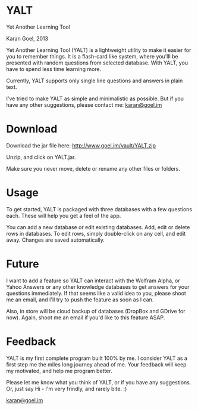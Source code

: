 YALT
====

Yet Another Learning Tool

Karan Goel, 2013

Yet Another Learning Tool (YALT) is a lightweight
utility to make it easier for you to remember things.
It is a flash-card like system, where you'lll be
presented with random questions from selected database.
With YALT, you have to spend less time learning more.

Currently, YALT supports only single line questions
and answers in plain text.

I've tried to make YALT as simple and minimalistic as possible. 
But if you have any other suggestions, please contact me: karan@goel.im

Download
===

Download the jar file here: http://www.goel.im/vault/YALT.zip

Unzip, and click on YALT.jar.

Make sure you never move, delete or rename any other files or folders.

Usage
===

To get started, YALT is packaged with three databases with a few questions
each. These will help you get a feel of the app.

You can add a new database or edit existing databases. Add, edit or delete 
rows in databases. To edit rows, simply double-click on any cell, and 
edit away. Changes are saved automatically.

Future
===

I want to add a feature so YALT can interact with the Wolfram Alpha, or 
Yahoo Answers or any other knowledge databases to get answers for 
your questions immediately. If that seems like a valid idea to you, 
please shoot me an email, and I'll try to push the feature as soon as I can.

Also, in store will be cloud backup of databases (DropBox and GDrive for now). 
Again, shoot me an email if you'd like to this feature ASAP.

Feedback
===

YALT is my first complete program built 100% by me. I consider YALT as a 
first step me the miles long journey ahead of me. Your feedback will keep 
my motivated, and help me program better.

Please let me know what you think of YALT, or if you have any suggestions. 
Or, just say Hi - I'm very frindly, and rarely bite. :)

karan@goel.im

